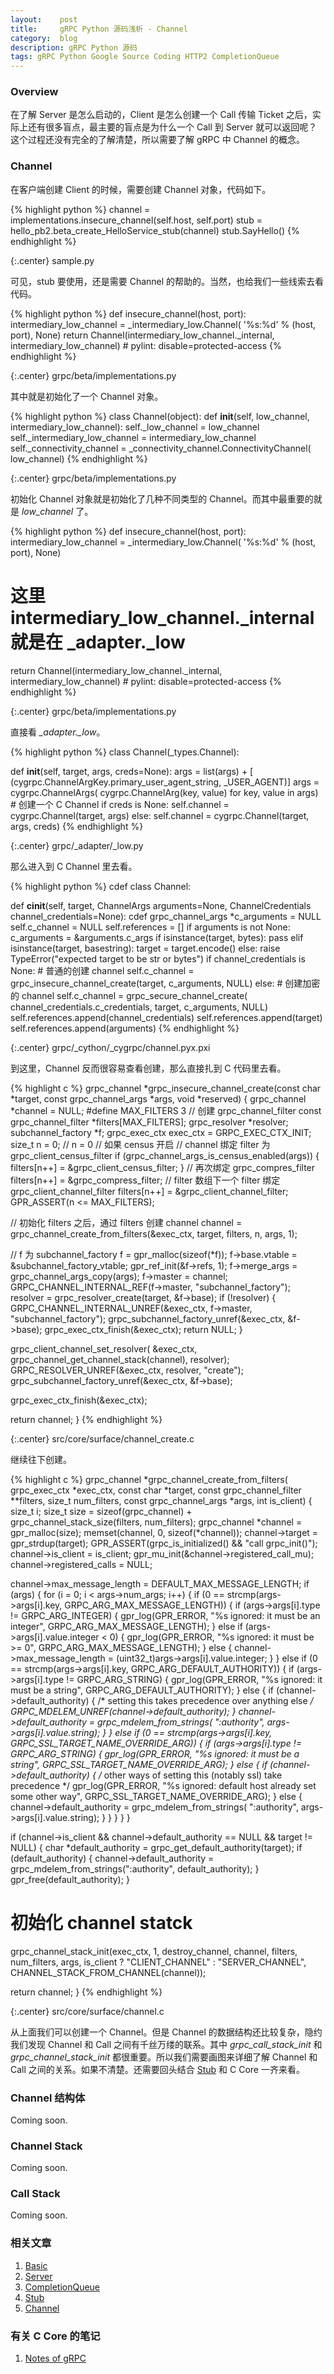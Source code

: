 ```yaml
---
layout:    post
title:     gRPC Python 源码浅析 - Channel
category:  blog
description: gRPC Python 源码
tags: gRPC Python Google Source Coding HTTP2 CompletionQueue
---
```

### Overview

在了解 Server 是怎么启动的，Client 是怎么创建一个 Call 传输 Ticket 之后，实际上还有很多盲点，最主要的盲点是为什么一个 Call 到 Server 就可以返回呢？这个过程还没有完全的了解清楚，所以需要了解 gRPC 中 Channel 的概念。

### Channel

在客户端创建 Client 的时候，需要创建 Channel 对象，代码如下。

{% highlight python %}
channel = implementations.insecure_channel(self.host, self.port)
stub = hello_pb2.beta_create_HelloService_stub(channel)
stub.SayHello()
{% endhighlight %}

{:.center}
sample.py

可见，stub 要使用，还是需要 Channel 的帮助的。当然，也给我们一些线索去看代码。

{% highlight python %}
def insecure_channel(host, port):
  intermediary_low_channel = _intermediary_low.Channel(
      '%s:%d' % (host, port), None)
  return Channel(intermediary_low_channel._internal, intermediary_low_channel)  # pylint: disable=protected-access
{% endhighlight %}

{:.center}
grpc/beta/implementations.py

其中就是初始化了一个 Channel 对象。

{% highlight python %}
class Channel(object):
  def __init__(self, low_channel, intermediary_low_channel):
    self._low_channel = low_channel
    self._intermediary_low_channel = intermediary_low_channel
    self._connectivity_channel = _connectivity_channel.ConnectivityChannel(
        low_channel)
{% endhighlight %}

{:.center}
grpc/beta/implementations.py

初始化 Channel 对象就是初始化了几种不同类型的 Channel。而其中最重要的就是 *low_channel* 了。

{% highlight python %}
def insecure_channel(host, port):
  intermediary_low_channel = _intermediary_low.Channel(
      '%s:%d' % (host, port), None)
  # 这里 intermediary_low_channel._internal 就是在 _adapter._low
  return Channel(intermediary_low_channel._internal, intermediary_low_channel)  # pylint: disable=protected-access
{% endhighlight %}

{:.center}
grpc/beta/implementations.py

直接看 *_adapter._low*。

{% highlight python %}
class Channel(_types.Channel):

  def __init__(self, target, args, creds=None):
    args = list(args) + [
        (cygrpc.ChannelArgKey.primary_user_agent_string, _USER_AGENT)]
    args = cygrpc.ChannelArgs(
        cygrpc.ChannelArg(key, value) for key, value in args)
    # 创建一个 C Channel
    if creds is None:
      self.channel = cygrpc.Channel(target, args)
    else:
      self.channel = cygrpc.Channel(target, args, creds)
{% endhighlight %}

{:.center}
grpc/_adapter/_low.py

那么进入到 C Channel 里去看。

{% highlight python %}
cdef class Channel:

  def __cinit__(self, target, ChannelArgs arguments=None,
                ChannelCredentials channel_credentials=None):
    cdef grpc_channel_args *c_arguments = NULL
    self.c_channel = NULL
    self.references = []
    if arguments is not None:
      c_arguments = &arguments.c_args
    if isinstance(target, bytes):
      pass
    elif isinstance(target, basestring):
      target = target.encode()
    else:
      raise TypeError("expected target to be str or bytes")
    if channel_credentials is None:
      # 普通的创建 channel
      self.c_channel = grpc_insecure_channel_create(target, c_arguments,
                                                         NULL)
    else:
      # 创建加密的 channel
      self.c_channel = grpc_secure_channel_create(
          channel_credentials.c_credentials, target, c_arguments, NULL)
      self.references.append(channel_credentials)
    self.references.append(target)
    self.references.append(arguments)
{% endhighlight %}

{:.center}
grpc/_cython/_cygrpc/channel.pyx.pxi

到这里，Channel 反而很容易查看创建，那么直接扎到 C 代码里去看。

{% highlight c %}
grpc_channel *grpc_insecure_channel_create(const char *target,
                                           const grpc_channel_args *args,
                                           void *reserved) {
  grpc_channel *channel = NULL;
#define MAX_FILTERS 3
  // 创建 grpc_channel_filter
  const grpc_channel_filter *filters[MAX_FILTERS];
  grpc_resolver *resolver;
  subchannel_factory *f;
  grpc_exec_ctx exec_ctx = GRPC_EXEC_CTX_INIT;
  size_t n = 0;
  // n = 0
  // 如果 census 开启
  // channel 绑定 filter 为 grpc_client_census_filter
  if (grpc_channel_args_is_census_enabled(args)) {
    filters[n++] = &grpc_client_census_filter;
  }
  // 再次绑定 grpc_compres_filter
  filters[n++] = &grpc_compress_filter;
  // filter 数组下一个 filter 绑定 grpc_client_channel_filter
  filters[n++] = &grpc_client_channel_filter;
  GPR_ASSERT(n <= MAX_FILTERS);

  // 初始化 filters 之后，通过 filters 创建 channel
  channel =
      grpc_channel_create_from_filters(&exec_ctx, target, filters, n, args, 1);

  // f 为 subchannel_factory
  f = gpr_malloc(sizeof(*f));
  f->base.vtable = &subchannel_factory_vtable;
  gpr_ref_init(&f->refs, 1);
  f->merge_args = grpc_channel_args_copy(args);
  f->master = channel;
  GRPC_CHANNEL_INTERNAL_REF(f->master, "subchannel_factory");
  resolver = grpc_resolver_create(target, &f->base);
  if (!resolver) {
    GRPC_CHANNEL_INTERNAL_UNREF(&exec_ctx, f->master, "subchannel_factory");
    grpc_subchannel_factory_unref(&exec_ctx, &f->base);
    grpc_exec_ctx_finish(&exec_ctx);
    return NULL;
  }

  grpc_client_channel_set_resolver(
      &exec_ctx, grpc_channel_get_channel_stack(channel), resolver);
  GRPC_RESOLVER_UNREF(&exec_ctx, resolver, "create");
  grpc_subchannel_factory_unref(&exec_ctx, &f->base);

  grpc_exec_ctx_finish(&exec_ctx);

  return channel;
}
{% endhighlight %}

{:.center}
src/core/surface/channel_create.c

继续往下创建。

{% highlight c %}
grpc_channel *grpc_channel_create_from_filters(
    grpc_exec_ctx *exec_ctx, const char *target,
    const grpc_channel_filter **filters, size_t num_filters,
    const grpc_channel_args *args, int is_client) {
  size_t i;
  size_t size =
      sizeof(grpc_channel) + grpc_channel_stack_size(filters, num_filters);
  grpc_channel *channel = gpr_malloc(size);
  memset(channel, 0, sizeof(*channel));
  channel->target = gpr_strdup(target);
  GPR_ASSERT(grpc_is_initialized() && "call grpc_init()");
  channel->is_client = is_client;
  gpr_mu_init(&channel->registered_call_mu);
  channel->registered_calls = NULL;

  channel->max_message_length = DEFAULT_MAX_MESSAGE_LENGTH;
  if (args) {
    for (i = 0; i < args->num_args; i++) {
      if (0 == strcmp(args->args[i].key, GRPC_ARG_MAX_MESSAGE_LENGTH)) {
        if (args->args[i].type != GRPC_ARG_INTEGER) {
          gpr_log(GPR_ERROR, "%s ignored: it must be an integer",
                  GRPC_ARG_MAX_MESSAGE_LENGTH);
        } else if (args->args[i].value.integer < 0) {
          gpr_log(GPR_ERROR, "%s ignored: it must be >= 0",
                  GRPC_ARG_MAX_MESSAGE_LENGTH);
        } else {
          channel->max_message_length = (uint32_t)args->args[i].value.integer;
        }
      } else if (0 == strcmp(args->args[i].key, GRPC_ARG_DEFAULT_AUTHORITY)) {
        if (args->args[i].type != GRPC_ARG_STRING) {
          gpr_log(GPR_ERROR, "%s ignored: it must be a string",
                  GRPC_ARG_DEFAULT_AUTHORITY);
        } else {
          if (channel->default_authority) {
            /* setting this takes precedence over anything else */
            GRPC_MDELEM_UNREF(channel->default_authority);
          }
          channel->default_authority = grpc_mdelem_from_strings(
              ":authority", args->args[i].value.string);
        }
      } else if (0 ==
                 strcmp(args->args[i].key, GRPC_SSL_TARGET_NAME_OVERRIDE_ARG)) {
        if (args->args[i].type != GRPC_ARG_STRING) {
          gpr_log(GPR_ERROR, "%s ignored: it must be a string",
                  GRPC_SSL_TARGET_NAME_OVERRIDE_ARG);
        } else {
          if (channel->default_authority) {
            /* other ways of setting this (notably ssl) take precedence */
            gpr_log(GPR_ERROR,
                    "%s ignored: default host already set some other way",
                    GRPC_SSL_TARGET_NAME_OVERRIDE_ARG);
          } else {
            channel->default_authority = grpc_mdelem_from_strings(
                ":authority", args->args[i].value.string);
          }
        }
      }
    }
  }

  if (channel->is_client && channel->default_authority == NULL &&
      target != NULL) {
    char *default_authority = grpc_get_default_authority(target);
    if (default_authority) {
      channel->default_authority =
          grpc_mdelem_from_strings(":authority", default_authority);
    }
    gpr_free(default_authority);
  }

  # 初始化 channel statck
  grpc_channel_stack_init(exec_ctx, 1, destroy_channel, channel, filters,
                          num_filters, args,
                          is_client ? "CLIENT_CHANNEL" : "SERVER_CHANNEL",
                          CHANNEL_STACK_FROM_CHANNEL(channel));

  return channel;
}
{% endhighlight %}

{:.center}
src/core/surface/channel.c

从上面我们可以创建一个 Channel。但是 Channel 的数据结构还比较复杂，隐约我们发现 Channel 和 Call 之间有千丝万缕的联系。其中 *grpc_call_stack_init* 和 *grpc_channel_stack_init* 都很重要。所以我们需要画图来详细了解 Channel 和 Call 之间的关系。如果不清楚。还需要回头结合 [Stub](/posts/grpc-python-bind-source-code-4/) 和 C Core 一齐来看。

### Channel 结构体

Coming soon.

### Channel Stack

Coming soon.

### Call Stack

Coming soon.

### 相关文章

1. [Basic](/posts/grpc-python-bind-source-code-1/)
2. [Server](/posts/grpc-python-bind-source-code-2/)
3. [CompletionQueue](/posts/grpc-python-bind-source-code-3/)
4. [Stub](/posts/grpc-python-bind-source-code-4/)
5. [Channel](/posts/grpc-python-bind-source-code-5/)

### 有关 C Core 的笔记

1. [Notes of gRPC](https://github.com/GuoJing/book-notes/tree/master/grpc)

